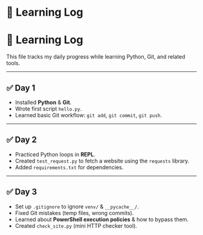 # 📓 Learning Log

# 📓 Learning Log

This file tracks my daily progress while learning Python, Git, and related tools.  

---

## ✅ Day 1
- Installed **Python** & **Git**.  
- Wrote first script `hello.py`.  
- Learned basic Git workflow: `git add`, `git commit`, `git push`.  

---

## ✅ Day 2
- Practiced Python loops in **REPL**.  
- Created `test_request.py` to fetch a website using the `requests` library.  
- Added `requirements.txt` for dependencies.  

---

## ✅ Day 3
- Set up `.gitignore` to ignore `venv/` & `__pycache__/`.  
- Fixed Git mistakes (temp files, wrong commits).  
- Learned about **PowerShell execution policies** & how to bypass them.  
- Created `check_site.py` (mini HTTP checker tool).  

